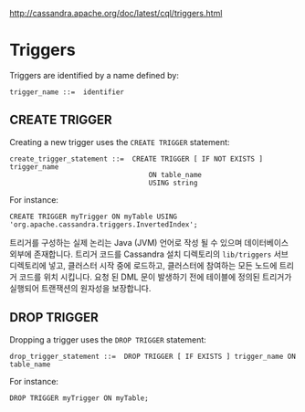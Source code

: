 http://cassandra.apache.org/doc/latest/cql/triggers.html

# Triggers

Triggers are identified by a name defined by:

```
trigger_name ::=  identifier
```

## CREATE TRIGGER

Creating a new trigger uses the `CREATE TRIGGER` statement:

```
create_trigger_statement ::=  CREATE TRIGGER [ IF NOT EXISTS ] trigger_name
                                  ON table_name
                                  USING string
```

For instance:

```CQL
CREATE TRIGGER myTrigger ON myTable USING 'org.apache.cassandra.triggers.InvertedIndex';
```

트리거를 구성하는 실제 논리는 Java (JVM) 언어로 작성 될 수 있으며 데이터베이스 외부에 존재합니다. 트리거 코드를 Cassandra 설치 디렉토리의 `lib/triggers` 서브 디렉토리에 넣고, 클러스터 시작 중에 로드하고, 클러스터에 참여하는 모든 노드에 트리거 코드를 위치 시킵니다. 요청 된 DML 문이 발생하기 전에 테이블에 정의된 트리거가 실행되어 트랜잭션의 원자성을 보장합니다.

## DROP TRIGGER

Dropping a trigger uses the `DROP TRIGGER` statement:

```
drop_trigger_statement ::=  DROP TRIGGER [ IF EXISTS ] trigger_name ON table_name
```

For instance:

```CQL
DROP TRIGGER myTrigger ON myTable;
```

